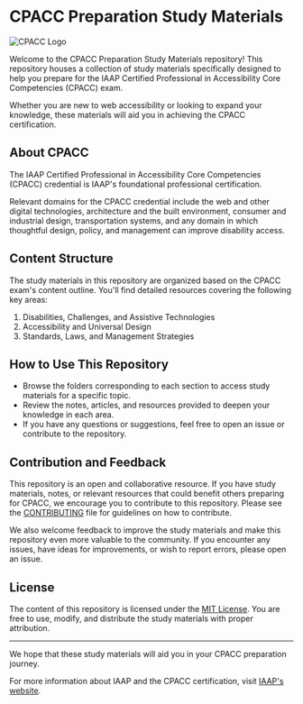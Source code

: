 # CPACC Preparation Study Materials

![CPACC Logo](cpacc_logo.png)

Welcome to the CPACC Preparation Study Materials repository! This repository houses a collection of study materials specifically designed to help you prepare for the IAAP Certified Professional in Accessibility Core Competencies (CPACC) exam. 

Whether you are new to web accessibility or looking to expand your knowledge, these materials will aid you in achieving the CPACC certification.

## About CPACC

The IAAP Certified Professional in Accessibility Core Competencies (CPACC) credential is IAAP's foundational professional certification.

Relevant domains for the CPACC credential include the web and other digital technologies, architecture and the built environment, consumer and industrial design, transportation systems, and any domain in which thoughtful design, policy, and management can improve disability access.

## Content Structure

The study materials in this repository are organized based on the CPACC exam's content outline. You'll find detailed resources covering the following key areas:

1. Disabilities, Challenges, and Assistive Technologies
2. Accessibility and Universal Design
3. Standards, Laws, and Management Strategies

## How to Use This Repository

- Browse the folders corresponding to each section to access study materials for a specific topic.
- Review the notes, articles, and resources provided to deepen your knowledge in each area.
- If you have any questions or suggestions, feel free to open an issue or contribute to the repository.

## Contribution and Feedback

This repository is an open and collaborative resource. If you have study materials, notes, or relevant resources that could benefit others preparing for CPACC, we encourage you to contribute to this repository. Please see the [CONTRIBUTING](CONTRIBUTING.md) file for guidelines on how to contribute.

We also welcome feedback to improve the study materials and make this repository even more valuable to the community. If you encounter any issues, have ideas for improvements, or wish to report errors, please open an issue.

## License

The content of this repository is licensed under the [MIT License](LICENSE). You are free to use, modify, and distribute the study materials with proper attribution. 

---

We hope that these study materials will aid you in your CPACC preparation journey.

For more information about IAAP and the CPACC certification, visit [IAAP's website](https://www.accessibilityassociation.org/cpacc).
